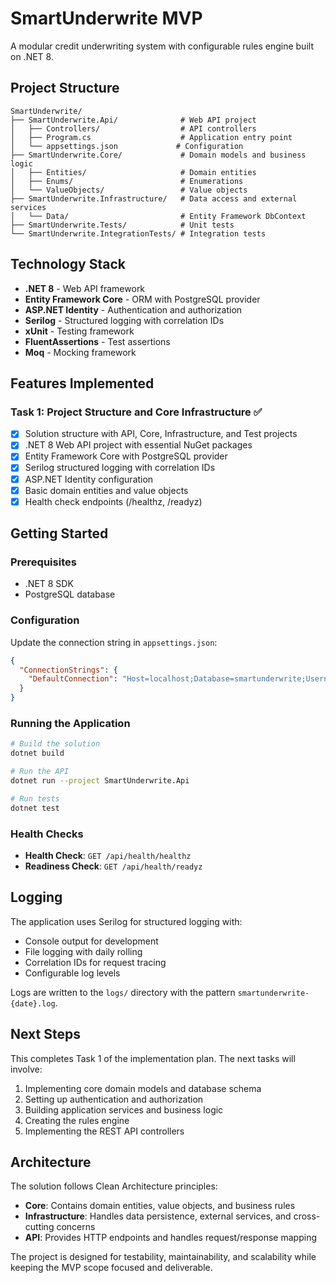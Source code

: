 # SmartUnderwrite MVP

A modular credit underwriting system with configurable rules engine built on .NET 8.

## Project Structure

```
SmartUnderwrite/
├── SmartUnderwrite.Api/              # Web API project
│   ├── Controllers/                  # API controllers
│   ├── Program.cs                    # Application entry point
│   └── appsettings.json             # Configuration
├── SmartUnderwrite.Core/             # Domain models and business logic
│   ├── Entities/                     # Domain entities
│   ├── Enums/                        # Enumerations
│   └── ValueObjects/                 # Value objects
├── SmartUnderwrite.Infrastructure/   # Data access and external services
│   └── Data/                         # Entity Framework DbContext
├── SmartUnderwrite.Tests/            # Unit tests
└── SmartUnderwrite.IntegrationTests/ # Integration tests
```

## Technology Stack

- **.NET 8** - Web API framework
- **Entity Framework Core** - ORM with PostgreSQL provider
- **ASP.NET Identity** - Authentication and authorization
- **Serilog** - Structured logging with correlation IDs
- **xUnit** - Testing framework
- **FluentAssertions** - Test assertions
- **Moq** - Mocking framework

## Features Implemented

### Task 1: Project Structure and Core Infrastructure ✅

- [x] Solution structure with API, Core, Infrastructure, and Test projects
- [x] .NET 8 Web API project with essential NuGet packages
- [x] Entity Framework Core with PostgreSQL provider
- [x] Serilog structured logging with correlation IDs
- [x] ASP.NET Identity configuration
- [x] Basic domain entities and value objects
- [x] Health check endpoints (/healthz, /readyz)

## Getting Started

### Prerequisites

- .NET 8 SDK
- PostgreSQL database

### Configuration

Update the connection string in `appsettings.json`:

```json
{
  "ConnectionStrings": {
    "DefaultConnection": "Host=localhost;Database=smartunderwrite;Username=postgres;Password=postgres"
  }
}
```

### Running the Application

```bash
# Build the solution
dotnet build

# Run the API
dotnet run --project SmartUnderwrite.Api

# Run tests
dotnet test
```

### Health Checks

- **Health Check**: `GET /api/health/healthz`
- **Readiness Check**: `GET /api/health/readyz`

## Logging

The application uses Serilog for structured logging with:

- Console output for development
- File logging with daily rolling
- Correlation IDs for request tracing
- Configurable log levels

Logs are written to the `logs/` directory with the pattern `smartunderwrite-{date}.log`.

## Next Steps

This completes Task 1 of the implementation plan. The next tasks will involve:

1. Implementing core domain models and database schema
2. Setting up authentication and authorization
3. Building application services and business logic
4. Creating the rules engine
5. Implementing the REST API controllers

## Architecture

The solution follows Clean Architecture principles:

- **Core**: Contains domain entities, value objects, and business rules
- **Infrastructure**: Handles data persistence, external services, and cross-cutting concerns
- **API**: Provides HTTP endpoints and handles request/response mapping

The project is designed for testability, maintainability, and scalability while keeping the MVP scope focused and deliverable.

